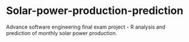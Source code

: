 # Solar-power-production-prediction
Advance software engineering final exam project - R analysis and prediction of monthly solar power production.
